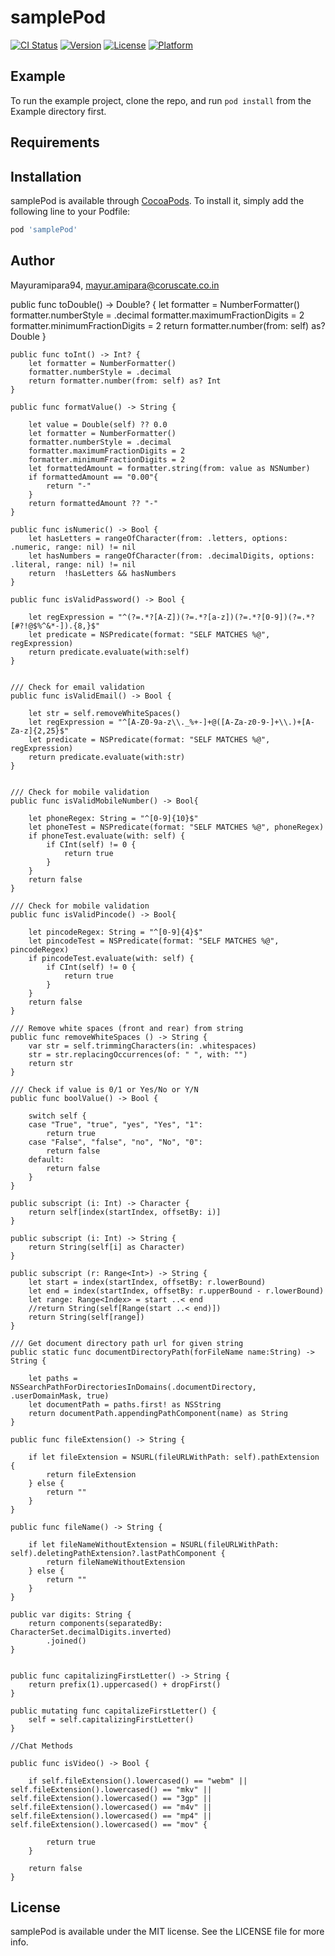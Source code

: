 # samplePod

[![CI Status](https://img.shields.io/travis/Mayuramipara94/samplePod.svg?style=flat)](https://travis-ci.org/Mayuramipara94/samplePod)
[![Version](https://img.shields.io/cocoapods/v/samplePod.svg?style=flat)](https://cocoapods.org/pods/samplePod)
[![License](https://img.shields.io/cocoapods/l/samplePod.svg?style=flat)](https://cocoapods.org/pods/samplePod)
[![Platform](https://img.shields.io/cocoapods/p/samplePod.svg?style=flat)](https://cocoapods.org/pods/samplePod)

## Example

To run the example project, clone the repo, and run `pod install` from the Example directory first.

## Requirements

## Installation

samplePod is available through [CocoaPods](https://cocoapods.org). To install
it, simply add the following line to your Podfile:

```ruby
pod 'samplePod'
```

## Author

Mayuramipara94, mayur.amipara@coruscate.co.in

public func toDouble() -> Double? {
        let formatter = NumberFormatter()
        formatter.numberStyle = .decimal
        formatter.maximumFractionDigits = 2
        formatter.minimumFractionDigits = 2
        return formatter.number(from: self) as? Double
    }
    
    public func toInt() -> Int? {
        let formatter = NumberFormatter()
        formatter.numberStyle = .decimal
        return formatter.number(from: self) as? Int
    }
    
    public func formatValue() -> String {
        
        let value = Double(self) ?? 0.0
        let formatter = NumberFormatter()
        formatter.numberStyle = .decimal
        formatter.maximumFractionDigits = 2
        formatter.minimumFractionDigits = 2
        let formattedAmount = formatter.string(from: value as NSNumber)
        if formattedAmount == "0.00"{
            return "-"
        }
        return formattedAmount ?? "-"
    }
    
    public func isNumeric() -> Bool {
        let hasLetters = rangeOfCharacter(from: .letters, options: .numeric, range: nil) != nil
        let hasNumbers = rangeOfCharacter(from: .decimalDigits, options: .literal, range: nil) != nil
        return  !hasLetters && hasNumbers
    }
    
    public func isValidPassword() -> Bool {
        
        let regExpression = "^(?=.*?[A-Z])(?=.*?[a-z])(?=.*?[0-9])(?=.*?[#?!@$%^&*-]).{8,}$"
        let predicate = NSPredicate(format: "SELF MATCHES %@", regExpression)
        return predicate.evaluate(with:self)
    }
    
    
    /// Check for email validation
    public func isValidEmail() -> Bool {
        
        let str = self.removeWhiteSpaces()
        let regExpression = "^[A-Z0-9a-z\\._%+-]+@([A-Za-z0-9-]+\\.)+[A-Za-z]{2,25}$"
        let predicate = NSPredicate(format: "SELF MATCHES %@", regExpression)
        return predicate.evaluate(with:str)
    }
    
    
    /// Check for mobile validation
    public func isValidMobileNumber() -> Bool{
        
        let phoneRegex: String = "^[0-9]{10}$"
        let phoneTest = NSPredicate(format: "SELF MATCHES %@", phoneRegex)
        if phoneTest.evaluate(with: self) {
            if CInt(self) != 0 {
                return true
            }
        }
        return false
    }
    
    /// Check for mobile validation
    public func isValidPincode() -> Bool{
        
        let pincodeRegex: String = "^[0-9]{4}$"
        let pincodeTest = NSPredicate(format: "SELF MATCHES %@", pincodeRegex)
        if pincodeTest.evaluate(with: self) {
            if CInt(self) != 0 {
                return true
            }
        }
        return false
    }
    
    /// Remove white spaces (front and rear) from string
    public func removeWhiteSpaces () -> String {
        var str = self.trimmingCharacters(in: .whitespaces)
        str = str.replacingOccurrences(of: " ", with: "")
        return str
    }
    
    /// Check if value is 0/1 or Yes/No or Y/N
    public func boolValue() -> Bool {
        
        switch self {
        case "True", "true", "yes", "Yes", "1":
            return true
        case "False", "false", "no", "No", "0":
            return false
        default:
            return false
        }
    }
    
    public subscript (i: Int) -> Character {
        return self[index(startIndex, offsetBy: i)]
    }
    
    public subscript (i: Int) -> String {
        return String(self[i] as Character)
    }
    
    public subscript (r: Range<Int>) -> String {
        let start = index(startIndex, offsetBy: r.lowerBound)
        let end = index(startIndex, offsetBy: r.upperBound - r.lowerBound)
        let range: Range<Index> = start ..< end
        //return String(self[Range(start ..< end)])
        return String(self[range])
    }
    
    /// Get document directory path url for given string
    public static func documentDirectoryPath(forFileName name:String) -> String {
        
        let paths = NSSearchPathForDirectoriesInDomains(.documentDirectory, .userDomainMask, true)
        let documentPath = paths.first! as NSString
        return documentPath.appendingPathComponent(name) as String
    }
    
    public func fileExtension() -> String {
        
        if let fileExtension = NSURL(fileURLWithPath: self).pathExtension {
            return fileExtension
        } else {
            return ""
        }
    }
    
    public func fileName() -> String {
        
        if let fileNameWithoutExtension = NSURL(fileURLWithPath: self).deletingPathExtension?.lastPathComponent {
            return fileNameWithoutExtension
        } else {
            return ""
        }
    }
    
    public var digits: String {
        return components(separatedBy: CharacterSet.decimalDigits.inverted)
            .joined()
    }
    
    
    public func capitalizingFirstLetter() -> String {
        return prefix(1).uppercased() + dropFirst()
    }
    
    public mutating func capitalizeFirstLetter() {
        self = self.capitalizingFirstLetter()
    }
    
    //Chat Methods
    
    public func isVideo() -> Bool {
        
        if self.fileExtension().lowercased() == "webm" || self.fileExtension().lowercased() == "mkv" || self.fileExtension().lowercased() == "3gp" || self.fileExtension().lowercased() == "m4v" || self.fileExtension().lowercased() == "mp4" || self.fileExtension().lowercased() == "mov" {
            
            return true
        }
        
        return false
    }

## License

samplePod is available under the MIT license. See the LICENSE file for more info.
